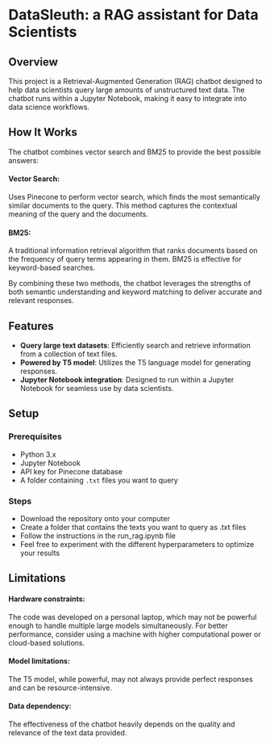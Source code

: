 # DataSleuth: a RAG assistant for Data Scientists

## Overview
This project is a Retrieval-Augmented Generation (RAG) chatbot designed to help data scientists query large amounts of unstructured text data. The chatbot runs within a Jupyter Notebook, making it easy to integrate into data science workflows.

## How It Works
The chatbot combines vector search and BM25 to provide the best possible answers:

#### Vector Search: 
Uses Pinecone to perform vector search, which finds the most semantically similar documents to the query. This method captures the contextual meaning of the query and the documents.

#### BM25: 
A traditional information retrieval algorithm that ranks documents based on the frequency of query terms appearing in them. BM25 is effective for keyword-based searches.

By combining these two methods, the chatbot leverages the strengths of both semantic understanding and keyword matching to deliver accurate and relevant responses.

## Features
- **Query large text datasets**: Efficiently search and retrieve information from a collection of text files.
- **Powered by T5 model**: Utilizes the T5 language model for generating responses.
- **Jupyter Notebook integration**: Designed to run within a Jupyter Notebook for seamless use by data scientists.

## Setup

### Prerequisites
- Python 3.x
- Jupyter Notebook
- API key for Pinecone database
- A folder containing `.txt` files you want to query

### Steps
-  Download the repository onto your computer
-  Create a folder that contains the texts you want to query as .txt files
-  Follow the instructions in the run_rag.ipynb file
-  Feel free to experiment with the different hyperparameters to optimize your results


## Limitations
#### Hardware constraints: 
The code was developed on a personal laptop, which may not be powerful enough to handle multiple large models simultaneously. For better performance, consider using a machine with higher computational power or cloud-based solutions.

#### Model limitations: 
The T5 model, while powerful, may not always provide perfect responses and can be resource-intensive.

#### Data dependency: 
The effectiveness of the chatbot heavily depends on the quality and relevance of the text data provided.

